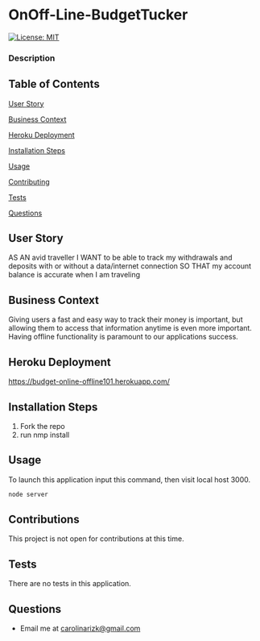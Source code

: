 # OnOff-Line-BudgetTucker

[![License: MIT](https://img.shields.io/badge/License-MIT-yellow.svg)](https://opensource.org/licenses/MIT)

### Description


## Table of Contents 
[User Story](#user-story)

[Business Context](#business-context)

[Heroku Deployment](#heroku-deployment)

[Installation Steps](#installation-steps)

[Usage](#usage)

[Contributing](#contributing)

[Tests](#tests)

[Questions](#questions)
## User Story
AS AN avid traveller
I WANT to be able to track my withdrawals and deposits with or without a data/internet connection
SO THAT my account balance is accurate when I am traveling

## Business Context

Giving users a fast and easy way to track their money is important, but allowing them to access that information anytime is even more important. Having offline functionality is paramount to our applications success.

## Heroku Deployment
https://budget-online-offline101.herokuapp.com/

## Installation Steps
1. Fork the repo
2. run nmp install

## Usage
To launch this application input this command, then visit local host 3000.
```bash
node server
```
## Contributions

This project is not open for contributions at this time.

## Tests
There are no tests in this application.

## Questions
* Email me at carolinarizk@gmail.com
